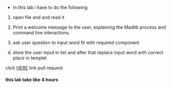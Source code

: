 * In this lab i have to do the following

1. open file and and read it 

2. Print a welcome message to the user, explaining the Madlib process and command line interactions.

3. ask user question to input word fit with required component

4. store the user input in list and after that replace input word with correct place in templet

 click [HERE](https://github.com/monaSalih/madlib-cli/tree/lablic) link pull request 
#### this lab take like 4 hours